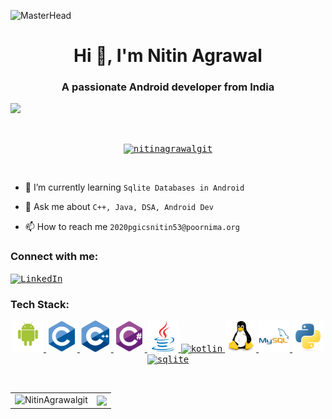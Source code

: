 ![MasterHead](https://1.bp.blogspot.com/-7A4WynwLsMw/XbBpCXG8fHI/AAAAAAAAMt4/uOa1bpLskYgrwGbllhSu2SDj_Mig8SXJQCLcBGAsYHQ/s1600/2000_600px.gif)
<h1 align="center">Hi 👋, I'm Nitin Agrawal</h1>
<h3 align="center">A passionate Android developer from India</h3>

[![](https://visitcount.itsvg.in/api?id=NitinAgrawalgit&icon=0&color=1)](https://visitcount.itsvg.in)


<br>

<p align="center"> <kbd><a href="https://github.com/ryo-ma/github-profile-trophy"><img src="https://github-profile-trophy.vercel.app/?username=nitinagrawalgit&theme=darkhub&no-frame=false&no-bg=false&margin-w=20" alt="nitinagrawalgit" /><kbd></a> </p>

<br>

- 🌱 I’m currently learning ```Sqlite Databases in Android```

- 💬 Ask me about ```C++, Java, DSA, Android Dev```

- 📫 How to reach me ```2020pgicsnitin53@poornima.org```

<h3 align="left">Connect with me:</h3>

<kbd>[![LinkedIn](https://img.shields.io/badge/LinkedIn-%230077B5.svg?logo=linkedin&logoColor=white)](https://linkedin.com/in/nitin-agrawal-411b55201) </kbd>

<h3 align="left">Tech Stack:</h3>

<p align="center"> <a href="https://developer.android.com" target="_blank" rel="noreferrer"> <kbd><img src="https://raw.githubusercontent.com/devicons/devicon/master/icons/android/android-original-wordmark.svg" alt="android" width="50" height="50"/></kbd> </a> <a href="https://www.cprogramming.com/" target="_blank" rel="noreferrer"> <kbd><img src="https://raw.githubusercontent.com/devicons/devicon/master/icons/c/c-original.svg" alt="c" width="50" height="50"/></kbd> </a> <a href="https://www.w3schools.com/cpp/" target="_blank" rel="noreferrer"> <kbd><img src="https://raw.githubusercontent.com/devicons/devicon/master/icons/cplusplus/cplusplus-original.svg" alt="cplusplus" width="50" height="50"/></kbd> </a> <a href="https://www.w3schools.com/cs/" target="_blank" rel="noreferrer"> <kbd><img src="https://raw.githubusercontent.com/devicons/devicon/master/icons/csharp/csharp-original.svg" alt="csharp" width="50" height="50"/></kbd> </a> <a href="https://www.java.com" target="_blank" rel="noreferrer"> <kbd><img src="https://raw.githubusercontent.com/devicons/devicon/master/icons/java/java-original.svg" alt="java" width="50" height="50"/></kbd> </a> <a href="https://kotlinlang.org" target="_blank" rel="noreferrer"> <kbd><img src="https://www.vectorlogo.zone/logos/kotlinlang/kotlinlang-icon.svg" alt="kotlin" width="50" height="50"/></kbd> </a> <a href="https://www.linux.org/" target="_blank" rel="noreferrer"> <kbd><img src="https://raw.githubusercontent.com/devicons/devicon/master/icons/linux/linux-original.svg" alt="linux" width="50" height="50"/></kbd> </a> <a href="https://www.mysql.com/" target="_blank" rel="noreferrer"> <kbd><img src="https://raw.githubusercontent.com/devicons/devicon/master/icons/mysql/mysql-original-wordmark.svg" alt="mysql" width="50" height="50"/></kbd> </a> <a href="https://www.python.org" target="_blank" rel="noreferrer"> <kbd><img src="https://raw.githubusercontent.com/devicons/devicon/master/icons/python/python-original.svg" alt="python" width="50" height="50"/></kbd> </a> <a href="https://www.sqlite.org/" target="_blank" rel="noreferrer"> <kbd><img src="https://www.vectorlogo.zone/logos/sqlite/sqlite-icon.svg" alt="sqlite" width="50" height="50"/></kbd> </a> </p>

<br>
  
<table>
   <tr>
      <td><img src="https://github-readme-stats.vercel.app/api?username=NitinAgrawalgit&include_all_commits=true&count_private=true&show_icons=true&line_height=24&title_color=1363DF&icon_color=47B5FF&text_color=DFF6FF&bg_color=0,000000,130F40" alt="NitinAgrawalgit" />
         <td><img align="center" src="https://github-readme-streak-stats.herokuapp.com/?user=NitinAgrawalgit&theme=dark&hide_border=false" /></td>
   </tr>
</table>
